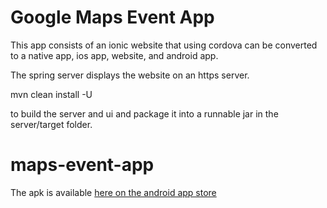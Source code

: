 # Google Maps Event App
This app consists of an ionic website that using cordova can be
converted to a native app, ios app, website, and android app.

The spring server displays the website on an https server.  

mvn clean install -U

to build the server and ui and package it into a runnable jar in the server/target folder.

# maps-event-app


The apk is available [here on the android app store](https://play.google.com/store/apps/details?id=com.jonathanarndt.how_you_move)